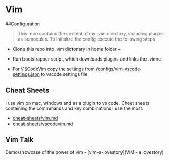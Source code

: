 # Vim 

##Configuration
> This repo contains the content of my .vim directory, including plugins as sumodules. To Initialize the config execute the following steps

- Clone this repo into .vim dictonary in home folder ~
- Run bootstrapper script, which downloads plugins and links the .vimrc

- For VSCodeVim copy the settings from [/configs/vim-vscode-settings.json](vim-vscode-settings.json) to vscode settings file 

## Cheat Sheets
I use vim on mac, windows and as a plugin to vs code. Cheet sheets containing the commmands and key combinations I use the most:

- [cheat-sheets/vim.md](VIM)
- [cheat-sheets/vscodevim.md](VsCodeVim)

## Vim Talk
Demo/showcase of the power of vim - [vim-a-lovestory](VIM - a lovestory)

